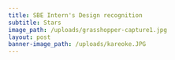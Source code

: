 ```yaml
---
title: SBE Intern's Design recognition
subtitle: Stars
image_path: /uploads/grasshopper-capture1.jpg
layout: post
banner-image_path: /uploads/kareoke.JPG
---
```

